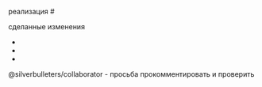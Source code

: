 реализация  #

сделанные изменения

-
-
-

@silverbulleters/collaborator - просьба прокомментировать и проверить
